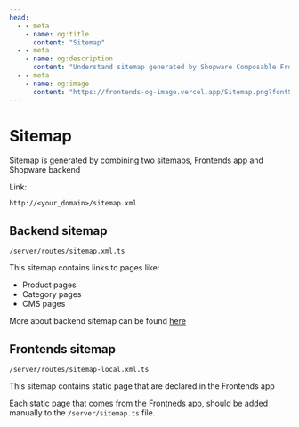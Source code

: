 ```yaml
---
head:
  - - meta
    - name: og:title
      content: "Sitemap"
  - - meta
    - name: og:description
      content: "Understand sitemap generated by Shopware Composable Frontends"
  - - meta
    - name: og:image
      content: "https://frontends-og-image.vercel.app/Sitemap.png?fontSize=150px"
---
```


# Sitemap

Sitemap is generated by combining two sitemaps, Frontends app and Shopware backend

Link:

```
http://<your_domain>/sitemap.xml
```

## Backend sitemap

```
/server/routes/sitemap.xml.ts
```

This sitemap contains links to pages like:

- Product pages
- Category pages
- CMS pages

More about backend sitemap can be found [here](https://docs.shopware.com/en/shopware-6-en/settings/sitemap)

## Frontends sitemap

```
/server/routes/sitemap-local.xml.ts
```

This sitemap contains static page that are declared in the Frontends app

Each static page that comes from the Frontneds app, should be added manually to the `/server/sitemap.ts` file.
